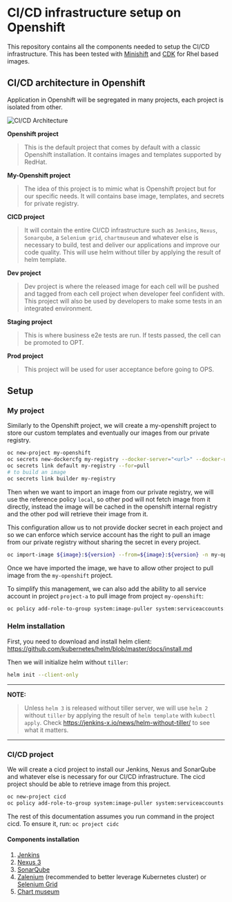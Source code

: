 # CI/CD infrastructure setup on Openshift

This repository contains all the components needed to setup the CI/CD infrastructure.
This has been tested with [Minishift](https://github.com/minishift/minishift) and [CDK](https://developers.redhat.com/products/cdk/overview) for Rhel based images.

## CI/CD architecture in Openshift

Application in Openshift will be segregated in many projects, each project is isolated from other.

![CI/CD Architecture](http://www.plantuml.com/plantuml/proxy?src=https://raw.githubusercontent.com/arnaud-deprez/cicd-openshift/master/doc/images/architecture.puml "CI/CD Architecture")

**Openshift project**
> This is the default project that comes by default with a classic Openshift installation.
It contains images and templates supported by RedHat.

**My-Openshift project**
> The idea of this project is to mimic what is Openshift project but for our specific needs.
It will contains base image, templates, and secrets for private registry.

**CICD project**
> It will contain the entire CI/CD infrastructure such as `Jenkins`, `Nexus`, `Sonarqube`, a `Selenium grid`, `chartmuseum` and whatever else is necessary to build, 
test and deliver our applications and improve our code quality.
This will use helm without tiller by applying the result of helm template.

**Dev project**
> Dev project is where the released image for each cell will be pushed and tagged from each cell project
when developer feel confident with.
This project will also be used by developers to make some tests in an integrated environment.

**Staging project**
> This is where business e2e tests are run. If tests passed, the cell can be promoted to OPT.

**Prod project**
> This project will be used for user acceptance before going to OPS.

## Setup

### My project

Similarly to the Openshift project, we will create a my-openshift project to store our custom templates and eventually our images from our private registry.

```sh
oc new-project my-openshift
oc secrets new-dockercfg my-registry --docker-server="<url>" --docker-username="<username>" --docker-password="<password>" --docker-email="<email>"
oc secrets link default my-registry --for=pull
# to build an image
oc secrets link builder my-registry
```

Then when we want to import an image from our private registry, we will use the reference policy `local`, so other pod will not fetch image
from it directly, instead the image will be cached in the openshift internal registry and the other pod will retrieve their image from it.

This configuration allow us to not provide docker secret in each project and so we can enforce which service account has the
right to pull an image from our private registry without sharing the secret in every project.

```sh
oc import-image ${image}:${version} --from=${image}:${version} -n my-openshift -reference-policy=local --confirm
```

Once we have imported the image, we have to allow other project to pull image from the `my-openshift` project.

To simplify this management, we can also add the ability to all service account in project `project-a` to pull image from project `my-openshift`:

```sh
oc policy add-role-to-group system:image-puller system:serviceaccounts:project-a -n my-openshift
```

### Helm installation

First, you need to download and install helm client: https://github.com/kubernetes/helm/blob/master/docs/install.md

Then we will initialize helm without `tiller`:

```sh
helm init --client-only
```

---
**NOTE:**
> Unless `helm 3` is released without tiller server, we will use `helm 2` without `tiller` by applying the result of `helm template` with `kubectl apply`.
> Check https://jenkins-x.io/news/helm-without-tiller/ to see what it matters.
---

### CI/CD project

We will create a cicd project to install our Jenkins, Nexus and SonarQube and whatever else is necessary for our CI/CD infrastructure.
The cicd project should be able to retrieve image from this project.

```sh
oc new-project cicd
oc policy add-role-to-group system:image-puller system:serviceaccounts:cicd -n my-openshift
```

The rest of this documentation assumes you run command in the project cicd. To ensure it, run: `oc project cidc`

#### Components installation

1. [Jenkins](https://github.com/arnaud-deprez/jenkins-docker-openshift)
1. [Nexus 3](https://github.com/arnaud-deprez/nexus3-docker)
1. [SonarQube](https://github.com/arnaud-deprez/sonarqube-docker)
1. [Zalenium](./charts/zalenium) (recommended to better leverage Kubernetes cluster) or [Selenium Grid](./charts/selenium)
1. [Chart museum](./charts/chartmuseum)